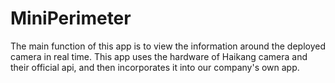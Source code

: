 # MiniPerimeter

The main function of this app is to view the information around the deployed camera in real time.
This app uses the hardware of Haikang camera and their official api, and then incorporates it into our company's own app.